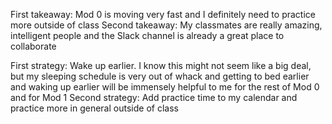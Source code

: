 First takeaway: Mod 0 is moving very fast and I definitely need to practice more outside of class
Second takeaway: My classmates are really amazing, intelligent people and the Slack channel is already a great place to collaborate

First strategy: Wake up earlier. I know this might not seem like a big deal, but my sleeping schedule is very out of whack and getting to bed earlier and waking up earlier will be immensely helpful to me for the rest of Mod 0 and for Mod 1
Second strategy: Add practice time to my calendar and practice more in general outside of class

